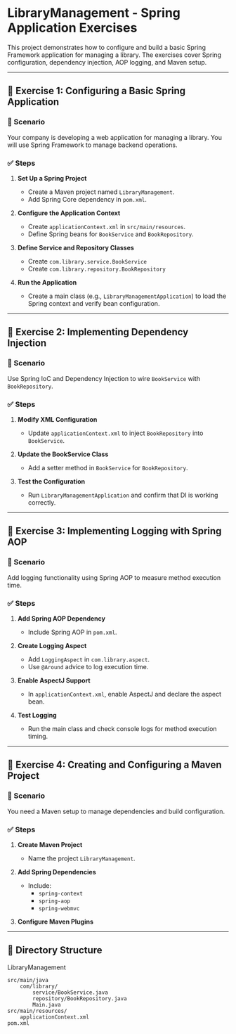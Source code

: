 # LibraryManagement - Spring Application Exercises

This project demonstrates how to configure and build a basic Spring Framework application for managing a library. The exercises cover Spring configuration, dependency injection, AOP logging, and Maven setup.

---

## 🧩 Exercise 1: Configuring a Basic Spring Application

### 📌 Scenario
Your company is developing a web application for managing a library. You will use Spring Framework to manage backend operations.

### ✅ Steps

1. **Set Up a Spring Project**
   - Create a Maven project named `LibraryManagement`.
   - Add Spring Core dependency in `pom.xml`.

2. **Configure the Application Context**
   - Create `applicationContext.xml` in `src/main/resources`.
   - Define Spring beans for `BookService` and `BookRepository`.

3. **Define Service and Repository Classes**
   - Create `com.library.service.BookService`
   - Create `com.library.repository.BookRepository`

4. **Run the Application**
   - Create a main class (e.g., `LibraryManagementApplication`) to load the Spring context and verify bean configuration.

---

## 🧩 Exercise 2: Implementing Dependency Injection

### 📌 Scenario
Use Spring IoC and Dependency Injection to wire `BookService` with `BookRepository`.

### ✅ Steps

1. **Modify XML Configuration**
   - Update `applicationContext.xml` to inject `BookRepository` into `BookService`.

2. **Update the BookService Class**
   - Add a setter method in `BookService` for `BookRepository`.

3. **Test the Configuration**
   - Run `LibraryManagementApplication` and confirm that DI is working correctly.

---

## 🧩 Exercise 3: Implementing Logging with Spring AOP

### 📌 Scenario
Add logging functionality using Spring AOP to measure method execution time.

### ✅ Steps

1. **Add Spring AOP Dependency**
   - Include Spring AOP in `pom.xml`.

2. **Create Logging Aspect**
   - Add `LoggingAspect` in `com.library.aspect`.
   - Use `@Around` advice to log execution time.

3. **Enable AspectJ Support**
   - In `applicationContext.xml`, enable AspectJ and declare the aspect bean.

4. **Test Logging**
   - Run the main class and check console logs for method execution timing.

---

## 🧩 Exercise 4: Creating and Configuring a Maven Project

### 📌 Scenario
You need a Maven setup to manage dependencies and build configuration.

### ✅ Steps

1. **Create Maven Project**
   - Name the project `LibraryManagement`.

2. **Add Spring Dependencies**
   - Include:
     - `spring-context`
     - `spring-aop`
     - `spring-webmvc`

3. **Configure Maven Plugins**

---

## 📁 Directory Structure

LibraryManagement

	src/main/java
		com/library/
			service/BookService.java
			repository/BookRepository.java
			Main.java
	src/main/resources/
		applicationContext.xml
	pom.xml
